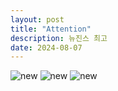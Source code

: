 ```yaml
---
layout: post
title: "Attention"
description: 뉴진스 최고
date: 2024-08-07
---
```

![new](https://cdn.mhns.co.kr/news/photo/202208/532620_645124_459.png)
![new](https://cdn.hankyung.com/photo/202208/2022080814522509256d3244b4fed182172185139.jpg)
![new](https://ext.fmkorea.com/files/attach/new4/20240404/6885047140_4477817_2664e1158ae7b58674b6e0eefca3664b.jpg)